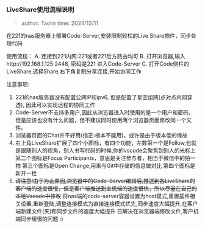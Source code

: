 ### LiveShare使用流程说明
> author: Taolin
> time: 2024/12/11



在221的nas服务器上部署Code-Server,安装限制较松的Live Share插件，同步处理代码

使用流程：
A. 连接到221内网:221或者221后方路由均可
B. 打开浏览器,输入http://192.168.1.125:2448, 密码是221 进入Code-Server
C. 打开Code侧栏的LiveShare,选择Share,右下角复制分享连接,开始协同工作
        
注意事项:
1. 221的nas服务器没有配置公网IP和ipv6, 但是配置了星空组网(点对点内网穿透), 因此可以实现远程的协同工作
2. Code-Server不支持多用户,因此从浏览器进入时使用的是一个用户和密码，但是应该也没有什么问题，但不建议同时使用两个浏览器页面修改同一个文件。
3. 浏览器页面的Chat并不好用(指正:根本不能用)，或许是由于版本低的缘故
4. 右上角LiveShare扩展了四个小图标，有四个功能，左数第一个是Follow,也就是跟随别人的视角，别人书写代码的时候,你的vscode会聚焦到别人的光标上
   第二个图标是Focus Participants，意思是关注参与者，相当于微信中的拍一拍
   第三个图标是Open Change,用来与Git中存储的信息做对比
   第四个图标是新开一栏
5. ~~请注意!由于为止原因,浏览器中的Code-Server编辑后,推送到各LiveShare的客户端的速度很慢，但是客户端推送到主机端的速度很快，所以尽量在自己的本地Vscode中修改~~
   将nas端的code-server容器设置为host模式,重置插件相关设置,重新登陆,调整连接模式为直接连接模式优先,同步速度大幅提升,在客户端新建文件(夹)和同步文件的速度大幅提升
   已解决在浏览器端修改文件,客户机端同步缓慢的问题
   :)